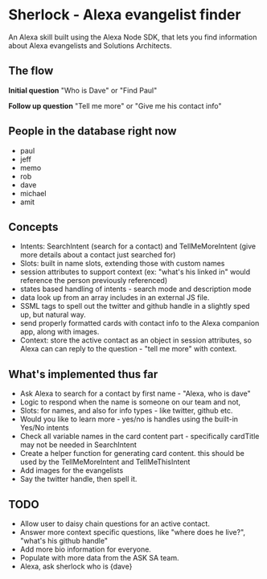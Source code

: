 # Sherlock - Alexa evangelist finder

An Alexa skill built using the Alexa Node SDK, that lets you find information about Alexa evangelists and Solutions Architects.

## The flow
**Initial question**
"Who is Dave" or "Find Paul"

**Follow up question**
"Tell me more" or "Give me his contact info"

## People in the database right now
- paul
- jeff
- memo
- rob
- dave
- michael
- amit

## Concepts
- Intents: SearchIntent (search for a contact) and TellMeMoreIntent (give more details about a contact just searched for)
- Slots: built in name slots, extending those with custom names
- session attributes to support context (ex: "what's his linked in" would reference the person previously referenced)
- states based handling of intents - search mode and description mode
- data look up from an array includes in an external JS file.
- SSML tags to spell out the twitter and github handle in a slightly sped up, but natural way.
- send properly formatted cards with contact info to the Alexa companion app, along with images.
- Context: store the active contact as an object in session attributes, so Alexa can can
reply to the question - "tell me more" with context.

## What's implemented thus far
- Ask Alexa to search for a contact by first name - "Alexa, who is dave"
- Logic to respond when the name is someone on our team and not,
- Slots: for names, and also for info types - like twitter, github etc.
- Would you like to learn more - yes/no is handles using the built-in Yes/No intents
- Check all variable names in the card content part - specifically cardTitle may not be needed in SearchIntent
- Create a helper function for generating card content. this should be used by the TellMeMoreIntent and TellMeThisIntent
- Add images for the evangelists
- Say the twitter handle, then spell it.

## TODO
- Allow user to daisy chain questions for an active contact.
- Answer more context specific questions, like "where does he live?", "what's his github handle"
- Add more bio information for everyone.
- Populate with more data from the ASK SA team.
- Alexa, ask sherlock who is {dave}
